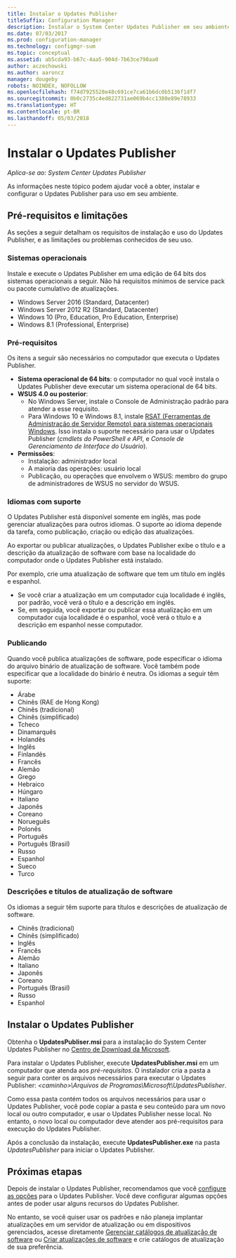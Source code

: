 ```yaml
---
title: Instalar o Updates Publisher
titleSuffix: Configuration Manager
description: Instalar o System Center Updates Publisher em seu ambiente
ms.date: 07/03/2017
ms.prod: configuration-manager
ms.technology: configmgr-sum
ms.topic: conceptual
ms.assetid: ab5cda93-b67c-4aa5-904d-7b63ce790aa0
author: aczechowski
ms.author: aaroncz
manager: dougeby
robots: NOINDEX, NOFOLLOW
ms.openlocfilehash: f74d7925528e48c691ce7ca61b6dc0b5136f1df7
ms.sourcegitcommit: 0b0c2735c4ed822731ae069b4cc1380e89e78933
ms.translationtype: HT
ms.contentlocale: pt-BR
ms.lasthandoff: 05/03/2018
---
```

# <a name="install-updates-publisher"></a>Instalar o Updates Publisher

*Aplica-se ao: System Center Updates Publisher*

As informações neste tópico podem ajudar você a obter, instalar e configurar o Updates Publisher para uso em seu ambiente.


## <a name="prerequisites-and-limitations"></a>Pré-requisitos e limitações
As seções a seguir detalham os requisitos de instalação e uso do Updates Publisher, e as limitações ou problemas conhecidos de seu uso.

### <a name="operating-systems"></a>Sistemas operacionais
Instale e execute o Updates Publisher em uma edição de 64 bits dos sistemas operacionais a seguir. Não há requisitos mínimos de service pack ou pacote cumulativo de atualizações.

-   Windows Server 2016 (Standard, Datacenter)
-   Windows Server 2012 R2 (Standard, Datacenter)
-   Windows 10 (Pro, Education, Pro Education, Enterprise)
-   Windows 8.1 (Professional, Enterprise)

### <a name="prerequisites"></a>Pré-requisitos
Os itens a seguir são necessários no computador que executa o Updates Publisher.

-   **Sistema operacional de 64 bits**: o computador no qual você instala o Updates Publisher deve executar um sistema operacional de 64 bits.
-   **WSUS 4.0 ou posterior**:
    -   No Windows Server, instale o Console de Administração padrão para atender a esse requisito.
    -   Para Windows 10 e Windows 8.1, instale [RSAT (Ferramentas de Administração de Servidor Remoto) para sistemas operacionais Windows](https://support.microsoft.com/help/2693643/remote-server-administration-tools-rsat-for-windows-operating-systems). Isso instala o suporte necessário para usar o Updates Publisher (*cmdlets do PowerShell e API*, e *Console de Gerenciamento de Interface do Usuário*).
-   **Permissões**:
    -   Instalação: administrador local
    -   A maioria das operações: usuário local
    -   Publicação, ou operações que envolvem o WSUS: membro do grupo de administradores de WSUS no servidor do WSUS.

### <a name="supported-languages"></a>Idiomas com suporte
O Updates Publisher está disponível somente em inglês, mas pode gerenciar atualizações para outros idiomas. O suporte ao idioma depende da tarefa, como publicação, criação ou edição das atualizações.

Ao exportar ou publicar atualizações, o Updates Publisher exibe o título e a descrição da atualização de software com base na localidade do computador onde o Updates Publisher está instalado.

Por exemplo, crie uma atualização de software que tem um título em inglês e espanhol.

-   Se você criar a atualização em um computador cuja localidade é inglês, por padrão, você verá o título e a descrição em inglês.
-   Se, em seguida, você exportar ou publicar essa atualização em um computador cuja localidade é o espanhol, você verá o título e a descrição em espanhol nesse computador.

### <a name="publishing"></a>Publicando
Quando você publica atualizações de software, pode especificar o idioma do arquivo binário de atualização de software. Você também pode especificar que a localidade do binário é neutra. Os idiomas a seguir têm suporte:

-   Árabe
-   Chinês (RAE de Hong Kong)
-   Chinês (tradicional)
-   Chinês (simplificado)
-   Tcheco
-   Dinamarquês
-   Holandês
-   Inglês
-   Finlandês
-   Francês
-   Alemão
-   Grego
-   Hebraico
-   Húngaro
-   Italiano
-   Japonês
-   Coreano
-   Norueguês
-   Polonês
-   Português
-   Português (Brasil)
-   Russo
-   Espanhol
-   Sueco
-   Turco

### <a name="software-update-titles-and-descriptions"></a>Descrições e títulos de atualização de software
Os idiomas a seguir têm suporte para títulos e descrições de atualização de software.

-   Chinês (tradicional)
-   Chinês (simplificado)
-   Inglês
-   Francês
-   Alemão
-   Italiano
-   Japonês
-   Coreano
-   Português (Brasil)
-   Russo
-   Espanhol



## <a name="install-updates-publisher"></a>Instalar o Updates Publisher
Obtenha o **UpdatesPubliser.msi** para a instalação do System Center Updates Publisher no [Centro de Download da Microsoft](https://www.microsoft.com/download/details.aspx?id=55543).

Para instalar o Updates Publisher, execute **UpdatesPublisher.msi** em um computador que atenda aos *pré-requisitos*. O instalador cria a pasta a seguir para conter os arquivos necessários para executar o Updates Publisher: *&lt;caminho&gt;\Arquivos de Programas\Microsoft\UpdatesPublisher*.

Como essa pasta contém todos os arquivos necessários para usar o Updates Publisher, você pode copiar a pasta e seu conteúdo para um novo local ou outro computador, e usar o Updates Publisher nesse local. No entanto, o novo local ou computador deve atender aos pré-requisitos para execução do Updates Publisher.

Após a conclusão da instalação, execute **UpdatesPublisher.exe** na pasta *UpdatesPublisher* para iniciar o Updates Publisher.

## <a name="next-steps"></a>Próximas etapas
 Depois de instalar o Updates Publisher, recomendamos que você [configure as opções](updates-publisher-options.md) para o Updates Publisher. Você deve configurar algumas opções antes de poder usar alguns recursos do Updates Publisher.

 No entanto, se você quiser usar os padrões e não planeja implantar atualizações em um servidor de atualização ou em dispositivos gerenciados, acesse diretamente [Gerenciar catálogos de atualização de software](updates-publisher-catalogs.md) ou [Criar atualizações de software](create-updates-with-updates-publisher.md) e crie catálogos de atualização de sua preferência.

